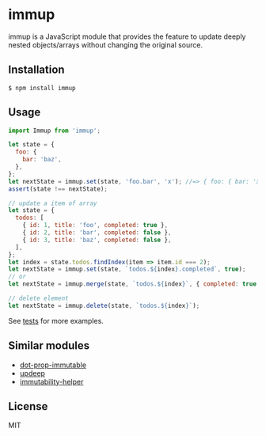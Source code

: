 # immup

immup is a JavaScript module that provides the feature to update deeply nested objects/arrays without changing the original source.

## Installation

```
$ npm install immup
```

## Usage

```javascript
import Immup from 'immup';

let state = {
  foo: {
    bar: 'baz',
  },
};
let nextState = immup.set(state, 'foo.bar', 'x'); //=> { foo: { bar: 'x' } }
assert(state !== nextState);

// update a item of array
let state = {
  todos: [
    { id: 1, title: 'foo', completed: true },
    { id: 2, title: 'bar', completed: false },
    { id: 3, title: 'baz', completed: false },
  ],
};
let index = state.todos.findIndex(item => item.id === 2);
let nextState = immup.set(state, `todos.${index}.completed`, true);
// or
let nextState = immup.merge(state, `todos.${index}`, { completed: true });

// delete element
let nextState = immup.delete(state, `todos.${index}`);
```

See [tests](https://github.com/hokaccha/immup/tree/master/test) for more examples.

## Similar modules

- [dot\-prop\-immutable](https://www.npmjs.com/package/dot-prop-immutable)
- [updeep](https://www.npmjs.com/package/updeep)
- [immutability\-helper](https://www.npmjs.com/package/immutability-helper)

## License

MIT

